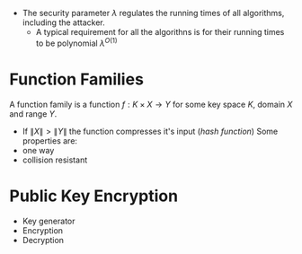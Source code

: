 - The security parameter $\lambda$ regulates the running times of all algorithms, including the attacker.
	- A typical requirement for all the algorithns is for their running times to be polynomial $\lambda^{O(1)}$ 

# Function Families

A function family is a function $f: K \times X \rightarrow Y$ for some key space $K$, domain $X$ and range $Y$.
- If $\|X\| \gt \|Y\|$ the function compresses it's input (*hash function*)
Some properties are:
- one way
- collision resistant


# Public Key Encryption

- Key generator
- Encryption
- Decryption